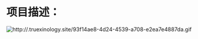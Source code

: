 # 项目描述：

![http://.truexinology.site/93f14ae8-4d24-4539-a708-e2ea7e4887da.gif](http://.truexinology.site/93f14ae8-4d24-4539-a708-e2ea7e4887da.gif)
